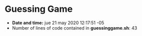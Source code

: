 # Guessing Game
- **Date and time:**
jue 21 may 2020 12:17:51 -05
- Number of lines of code contained in **guessinggame.sh**:
43
